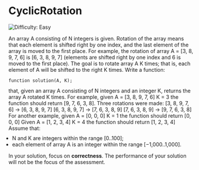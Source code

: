 
# CyclicRotation

![Difficulty: Easy](https://img.shields.io/badge/Difficulty-Easy-green)

An array A consisting of N integers is given. Rotation of the array means that each element is shifted right by one index, and the last element of the array is moved to the first place. For example, the rotation of array A = [3, 8, 9, 7, 6] is [6, 3, 8, 9, 7] (elements are shifted right by one index and 6 is moved to the first place).
The goal is to rotate array A K times; that is, each element of A will be shifted to the right K times.
Write a function:
<p style="font-family: monospace; font-size: 9pt; display: block; white-space: pre-wrap"><tt>function solution(A, K);</tt></p>
that, given an array A consisting of N integers and an integer K, returns the array A rotated K times.
For example, given
    A = [3, 8, 9, 7, 6]
    K = 3
the function should return [9, 7, 6, 3, 8]. Three rotations were made:
    [3, 8, 9, 7, 6] -&gt; [6, 3, 8, 9, 7]
    [6, 3, 8, 9, 7] -&gt; [7, 6, 3, 8, 9]
    [7, 6, 3, 8, 9] -&gt; [9, 7, 6, 3, 8]
For another example, given
    A = [0, 0, 0]
    K = 1
the function should return [0, 0, 0]
Given
    A = [1, 2, 3, 4]
    K = 4
the function should return [1, 2, 3, 4]
Assume that:
<ul style="margin: 10px;padding: 0px;"><li>N and K are integers within the range [<span class="number">0</span>..<span class="number">100</span>];</li>
<li>each element of array A is an integer within the range [<span class="number">−1,000</span>..<span class="number">1,000</span>].</li>
</ul>

In your solution, focus on <b><b>correctness</b></b>. The performance of your solution will not be the focus of the assessment.

